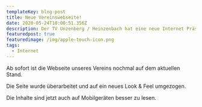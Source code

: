 ```yaml
---
templateKey: blog-post
title: Neue Vereinswebseite!
date: 2020-05-24T10:00:51.356Z
description: Der TV Unzenberg / Heinzenbach hat eine neue Internet Präsenz!
featuredpost: true
featuredimage: /img/apple-touch-icon.png
tags:
  - Internet
---
```

Ab sofort ist die Webseite unseres Vereins nochmal auf dem aktuellen Stand.

Die Seite wurde überarbeitet und auf ein neues Look & Feel umgezogen.

Die Inhalte sind jetzt auch auf Mobilgeräten besser zu lesen.